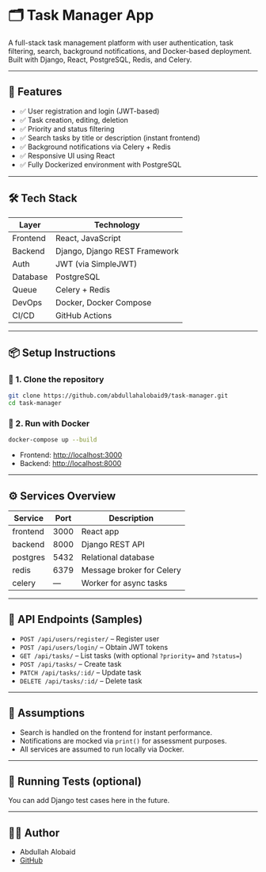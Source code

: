 # 🗂️ Task Manager App

A full-stack task management platform with user authentication, task filtering, search, background notifications, and Docker-based deployment. Built with Django, React, PostgreSQL, Redis, and Celery.

---

## 🚀 Features

- ✅ User registration and login (JWT-based)
- ✅ Task creation, editing, deletion
- ✅ Priority and status filtering
- ✅ Search tasks by title or description (instant frontend)
- ✅ Background notifications via Celery + Redis
- ✅ Responsive UI using React
- ✅ Fully Dockerized environment with PostgreSQL

---

## 🛠️ Tech Stack

| Layer    | Technology                    |
| -------- | ----------------------------- |
| Frontend | React, JavaScript             |
| Backend  | Django, Django REST Framework |
| Auth     | JWT (via SimpleJWT)           |
| Database | PostgreSQL                    |
| Queue    | Celery + Redis                |
| DevOps   | Docker, Docker Compose        |
| CI/CD    | GitHub Actions                |

---

## 📦 Setup Instructions

### 📁 1. Clone the repository

```bash
git clone https://github.com/abdullahalobaid9/task-manager.git
cd task-manager
```

### 🐳 2. Run with Docker

```bash
docker-compose up --build
```

- Frontend: [http://localhost:3000](http://localhost:3000)
- Backend: [http://localhost:8000](http://localhost:8000)

---

## ⚙️ Services Overview

| Service  | Port | Description               |
| -------- | ---- | ------------------------- |
| frontend | 3000 | React app                 |
| backend  | 8000 | Django REST API           |
| postgres | 5432 | Relational database       |
| redis    | 6379 | Message broker for Celery |
| celery   | —    | Worker for async tasks    |

---

## 📮 API Endpoints (Samples)

- `POST /api/users/register/` – Register user
- `POST /api/users/login/` – Obtain JWT tokens
- `GET /api/tasks/` – List tasks (with optional `?priority=` and `?status=`)
- `POST /api/tasks/` – Create task
- `PATCH /api/tasks/:id/` – Update task
- `DELETE /api/tasks/:id/` – Delete task

---

## 📎 Assumptions

- Search is handled on the frontend for instant performance.
- Notifications are mocked via `print()` for assessment purposes.
- All services are assumed to run locally via Docker.

---

## 🧪 Running Tests (optional)

You can add Django test cases here in the future.

---

## 👨‍🔧 Author

- Abdullah Alobaid
- [GitHub](https://github.com/abdullahalobaid9)
